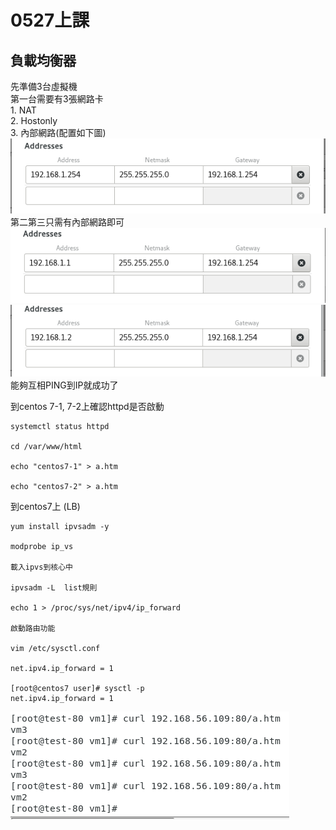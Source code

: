 # 0527上課

## 負載均衡器
先準備3台虛擬機 \
第一台需要有3張網路卡 \
	1. NAT \
	2. Hostonly \
 	3. 內部網路(配置如下圖)
![V1](V1.PNG)
第二第三只需有內部網路即可
![V2](V2.PNG)
![V3](V3.PNG)
能夠互相PING到IP就成功了

到centos 7-1, 7-2上確認httpd是否啟動
```
systemctl status httpd

cd /var/www/html

echo "centos7-1" > a.htm

echo "centos7-2" > a.htm
```
到centos7上 (LB)
```
yum install ipvsadm -y

modprobe ip_vs

載入ipvs到核心中

ipvsadm -L  list規則

echo 1 > /proc/sys/net/ipv4/ip_forward

啟動路由功能

vim /etc/sysctl.conf

net.ipv4.ip_forward = 1

[root@centos7 user]# sysctl -p
net.ipv4.ip_forward = 1
```
![V4](V4.PNG)


